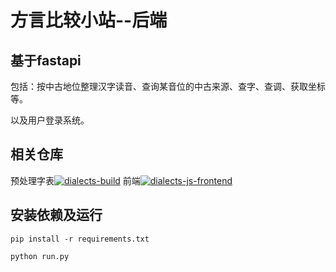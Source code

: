 # 方言比较小站--后端

## 基于fastapi

包括：按中古地位整理汉字读音、查询某音位的中古来源、查字、查调、获取坐标等。

以及用户登录系统。

## 相关仓库

预处理字表[![dialects-build](https://github-readme-projects.vercel.app/api/pin/?username=jengzang&repo=dialects-build&theme=dark)](https://github.com/jengzang/dialects-build)
前端[![dialects-js-frontend](https://github-readme-projects.vercel.app/api/pin/?username=jengzang&repo=dialects-js-frontend&theme=dark)](https://github.com/jengzang/dialects-js-frontend)

## 安装依赖及运行

```
pip install -r requirements.txt
```

```
python run.py
```

